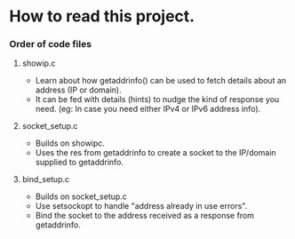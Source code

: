 # How to read this project.

### Order of code files
1. showip.c
    - Learn about how getaddrinfo() can be used to fetch details about an address (IP or domain).
    - It can be fed with details (hints) to nudge the kind of response you need. (eg: In case you need either IPv4 or IPv6 address info).

2. socket_setup.c
    - Builds on showipc.
    - Uses the res from getaddrinfo to create a socket to the IP/domain supplied to getaddrinfo.

3. bind_setup.c
    - Builds on socket_setup.c
    - Use setsockopt to handle "address already in use errors".
    - Bind the socket to the address received as a response from getaddrinfo.